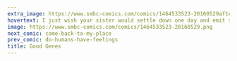 ```yaml
---
extra_image: https://www.smbc-comics.com/comics/1464533523-20160529after.png
hovertext: I just wish your sister would settle down one day and emit some self-replicating positronium assemblages.
image: https://www.smbc-comics.com/comics/1464533523-20160529.png
next_comic: come-back-to-my-place
prev_comic: do-humans-have-feelings
title: Good Genes
---
```


